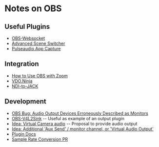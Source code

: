 # Notes on OBS

## Useful Plugins

* [OBS-Websocket](https://github.com/obsproject/obs-websocket)
* [Advanced Scene Switcher](https://github.com/WarmUpTill/SceneSwitcher)
* [Pulseaudio App Capture](https://github.com/jbwong05/obs-pulseaudio-app-capture)

## Integration

* [How to Use OBS with Zoom](https://www.eigenmagic.com/2020/04/22/how-to-use-obs-studio-with-zoom/)
* [VDO.Ninja](https://docs.vdo.ninja/)
* [NDI-to-JACK](https://github.com/lplassman/NDI-to-JACK)

## Development

* [OBS Bug: Audio Output Devices Erroneously Described as Monitors](https://github.com/obsproject/obs-studio/pull/4226)
* [OBS-V4L2Sink](https://github.com/CatxFish/obs-v4l2sink) -- Useful as example of an output plugin
* [Idea: Virtual Camera audio](https://ideas.obsproject.com/posts/1415/obs-virtual-camera-audio) -- Proposal to provide audio output
* [Idea: Additional 'Aux Send' / monitor channel, or 'Virtual Audio Output'](https://ideas.obsproject.com/posts/965/additional-aux-send-monitor-channel-or-virtual-audio-output)
* [Plugin Docs](https://obsproject.com/docs/plugins.html)
* [Sample Rate Conversion PR](https://github.com/obsproject/obs-studio/pull/6351)

